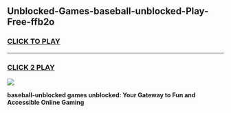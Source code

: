 
## Unblocked-Games-baseball-unblocked-Play-Free-ffb2o
<h3>
<a href="https://premium76.site?title=baseball-unblocked&ref=21A">CLICK TO PLAY</a></h3>
<hr>

<h3>
<a href="https://premium76.site?title=baseball-unblocked&ref=21A">CLICK 2 PLAY</a>
  
</h3>

<a href="https://premium76.site?title=baseball-unblocked&ref=21A"><img src="https://clearcache.store/games.png"></a>


**baseball-unblocked games unblocked: Your Gateway to Fun and Accessible Online Gaming**
